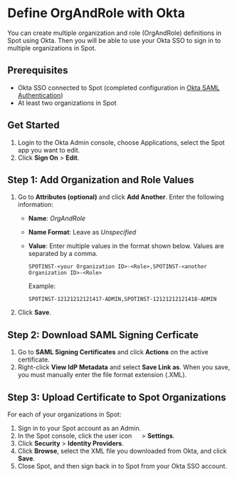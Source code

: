 # Define OrgAndRole with Okta

You can create multiple organization and role (OrgAndRole) definitions in Spot using Okta. Then you will be able to use your Okta SSO to sign in to multiple organizations in Spot.

## Prerequisites

- Okta SSO connected to Spot (completed configuration in [Okta SAML Authentication](administration/identity-providers/okta-saml-authentication))
- At least two organizations in Spot

## Get Started

1. Login to the Okta Admin console, choose Applications, select the Spot app you want to edit.
2. Click **Sign On** > **Edit**.

## Step 1: Add Organization and Role Values

1. Go to **Attributes (optional)** and click **Add Another**. Enter the following information:
   - **Name**: <i>OrgAndRole</i>
   - **Name Format**: Leave as <i>Unspecified</i>
   - **Value**: Enter multiple values in the format shown below. Values are separated by a comma.
     ````
     SPOTINST-<your Organization ID>-<Role>,SPOTINST-<another Organization ID>-<Role>
     ````

     Example:

     ````
     SPOTINST-12121212121417-ADMIN,SPOTINST-12121212121418-ADMIN
     ````

2. Click **Save**.

## Step 2: Download SAML Signing Cerficate

1. Go to **SAML Signing Certificates** and click **Actions** on the active certificate.  
2. Right-click **View IdP Metadata** and select **Save Link as**. When you save, you must manually enter the file format extension (.XML).

## Step 3: Upload Certificate to Spot Organizations

For each of your organizations in Spot:
1. Sign in to your Spot account as an Admin.
2. In the Spot console, click the user icon <img height="14" src="https://docs.spot.io/administration/_media/usericon.png">  > **Settings**.
3. Click **Security** > **Identity Providers**.
7. Click **Browse**, select the XML file you downloaded from Okta, and click **Save**.
8. Close Spot, and then sign back in to Spot from your Okta SSO account.
